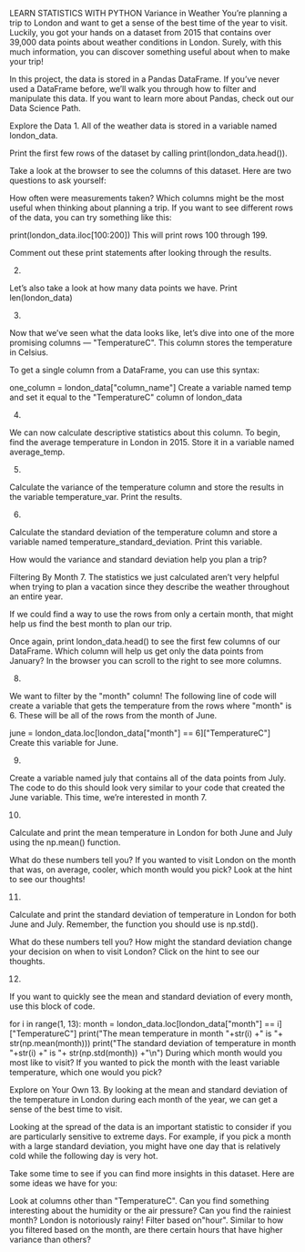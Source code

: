 LEARN STATISTICS WITH PYTHON
Variance in Weather
You’re planning a trip to London and want to get a sense of the best time of the year to visit. Luckily, you got your hands on a dataset from 2015 that contains over 39,000 data points about weather conditions in London. Surely, with this much information, you can discover something useful about when to make your trip!

In this project, the data is stored in a Pandas DataFrame. If you’ve never used a DataFrame before, we’ll walk you through how to filter and manipulate this data. If you want to learn more about Pandas, check out our Data Science Path.



Explore the Data
1.
All of the weather data is stored in a variable named london_data.

Print the first few rows of the dataset by calling print(london_data.head()).

Take a look at the browser to see the columns of this dataset. Here are two questions to ask yourself:

How often were measurements taken?
Which columns might be the most useful when thinking about planning a trip.
If you want to see different rows of the data, you can try something like this:

print(london_data.iloc[100:200])
This will print rows 100 through 199.

Comment out these print statements after looking through the results.


2.
Let’s also take a look at how many data points we have. Print len(london_data)


3.
Now that we’ve seen what the data looks like, let’s dive into one of the more promising columns — "TemperatureC". This column stores the temperature in Celsius.

To get a single column from a DataFrame, you can use this syntax:

one_column = london_data["column_name"]
Create a variable named temp and set it equal to the "TemperatureC" column of london_data


4.
We can now calculate descriptive statistics about this column. To begin, find the average temperature in London in 2015. Store it in a variable named average_temp.


5.
Calculate the variance of the temperature column and store the results in the variable temperature_var. Print the results.


6.
Calculate the standard deviation of the temperature column and store a variable named temperature_standard_deviation. Print this variable.

How would the variance and standard deviation help you plan a trip?


Filtering By Month
7.
The statistics we just calculated aren’t very helpful when trying to plan a vacation since they describe the weather throughout an entire year.

If we could find a way to use the rows from only a certain month, that might help us find the best month to plan our trip.

Once again, print london_data.head() to see the first few columns of our DataFrame. Which column will help us get only the data points from January? In the browser you can scroll to the right to see more columns.


8.
We want to filter by the "month" column! The following line of code will create a variable that gets the temperature from the rows where "month" is 6. These will be all of the rows from the month of June.

june = london_data.loc[london_data["month"] == 6]["TemperatureC"]
Create this variable for June.

9.
Create a variable named july that contains all of the data points from July. The code to do this should look very similar to your code that created the June variable. This time, we’re interested in month 7.


10.
Calculate and print the mean temperature in London for both June and July using the np.mean() function.

What do these numbers tell you? If you wanted to visit London on the month that was, on average, cooler, which month would you pick? Look at the hint to see our thoughts!

11.
Calculate and print the standard deviation of temperature in London for both June and July. Remember, the function you should use is np.std().

What do these numbers tell you? How might the standard deviation change your decision on when to visit London? Click on the hint to see our thoughts.

12.
If you want to quickly see the mean and standard deviation of every month, use this block of code.

for i in range(1, 13):
  month = london_data.loc[london_data["month"] == i]["TemperatureC"]
  print("The mean temperature in month "+str(i) +" is "+ str(np.mean(month)))
  print("The standard deviation of temperature in month "+str(i) +" is "+ str(np.std(month)) +"\n")
During which month would you most like to visit? If you wanted to pick the month with the least variable temperature, which one would you pick?

Explore on Your Own
13.
By looking at the mean and standard deviation of the temperature in London during each month of the year, we can get a sense of the best time to visit.

Looking at the spread of the data is an important statistic to consider if you are particularly sensitive to extreme days. For example, if you pick a month with a large standard deviation, you might have one day that is relatively cold while the following day is very hot.

Take some time to see if you can find more insights in this dataset. Here are some ideas we have for you:

Look at columns other than "TemperatureC". Can you find something interesting about the humidity or the air pressure? Can you find the rainiest month? London is notoriously rainy!
Filter based on"hour". Similar to how you filtered based on the month, are there certain hours that have higher variance than others?
